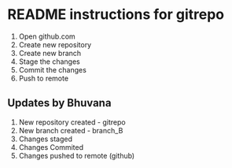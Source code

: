 # README instructions for gitrepo
1. Open github.com 
2. Create new repository
3. Create new branch
4. Stage the changes
5. Commit the changes
6. Push to remote


## Updates by Bhuvana
1. New repository created - gitrepo
2. New branch created - branch_B
3. Changes staged
4. Changes Commited
5. Changes pushed to remote (github)
